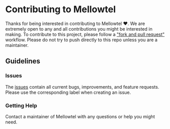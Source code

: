 # Contributing to Mellowtel

Thanks for being interested in contributing to Mellowtel ❤️.
We are extremely open to any and all contributions you might be interested in making.
To contribute to this project, please follow a ["fork and pull request"](https://docs.github.com/en/get-started/quickstart/contributing-to-projects) workflow.
Please do not try to push directly to this repo unless you are a maintainer.

## Guidelines

### Issues

The [issues](https://github.com/mellowtel-inc/mellowtel-flutter/issues) contain all current bugs, improvements, and feature requests.
Please use the corresponding label when creating an issue.

### Getting Help

Contact a maintainer of Mellowtel with any questions or help you might need.